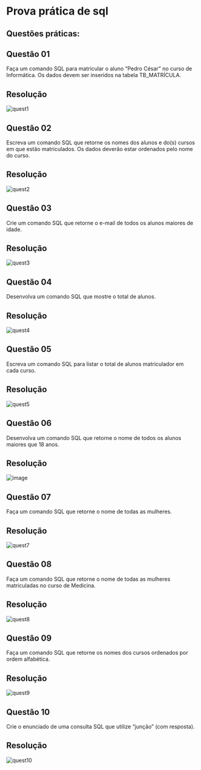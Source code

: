 # Prova prática de sql

## Questões práticas:
## Questão 01
Faça um comando SQL para matricular o aluno “Pedro César” no curso de Informática. Os dados devem ser inseridos na tabela TB_MATRÍCULA.
## Resolução
![quest1](https://user-images.githubusercontent.com/102304929/206206785-84a4aef8-9174-4c37-8668-9fc1be6d5072.png)

## Questão 02
Escreva um comando SQL que retorne os nomes dos alunos e do(s) cursos em que estão matriculados. Os dados deverão estar ordenados pelo nome do curso.
## Resolução
![quest2](https://user-images.githubusercontent.com/102304929/206207596-d8f4771f-f152-4a14-9086-87440d462bf8.png)

## Questão 03
Crie um comando SQL que retorne o e-mail de todos os alunos maiores de idade.
## Resolução
![quest3](https://user-images.githubusercontent.com/102304929/206208160-d9ad8e04-2364-4cb2-89d3-7716702a257a.png)

## Questão 04
Desenvolva um comando SQL que mostre o total de alunos.
## Resolução
![quest4](https://user-images.githubusercontent.com/102304929/206209376-e275773c-049f-42d4-8bdc-dc0377d703cf.png)

## Questão 05
Escreva um comando SQL para listar o total de alunos matriculador em cada curso.
## Resolução
![quest5](https://user-images.githubusercontent.com/102304929/206209962-683d5abd-cf6e-4bc3-bd5f-b087971d357a.png)

## Questão 06
Desenvolva um comando SQL que retorne o nome de todos os alunos maiores que 18 anos.
## Resolução
![image](https://user-images.githubusercontent.com/102304929/206316643-82f60ed0-5b2a-4fb2-8066-29d9454cc194.png)

## Questão 07
Faça um comando SQL que retorne o nome de todas as mulheres.
## Resolução
![quest7](https://user-images.githubusercontent.com/102304929/206317026-7cc8ac67-0b72-4196-840a-4829bec5fe50.png)

## Questão 08
Faça um comando SQL que retorne o nome de todas as mulheres matriculadas no curso de Medicina.
## Resolução
![quest8](https://user-images.githubusercontent.com/102304929/206317410-3fc79cdc-9fc3-4162-9ddf-c7f3e324e57a.png)

## Questão 09
Faça um comando SQL que retorne os nomes dos cursos ordenados por ordem alfabética.
## Resolução
![quest9](https://user-images.githubusercontent.com/102304929/206317689-96cf126c-ea65-4f4e-a0e2-f7b6ed4c38dd.png)

## Questão 10
Crie o enunciado de uma consulta SQL que utilize “junção” (com resposta).
## Resolução
![quest10](https://user-images.githubusercontent.com/102304929/206317982-c9968ae9-c0f0-478a-822c-8c5a7a1aa9d7.png)
